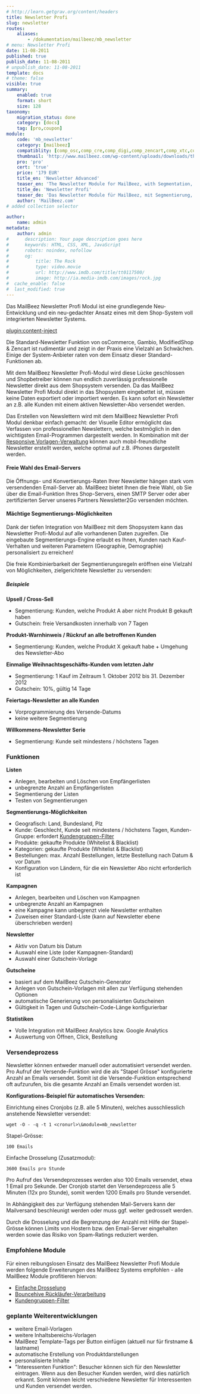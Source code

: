 ```yaml
---
# http://learn.getgrav.org/content/headers
title: Newsletter Profi
slug: newsletter
routes:
    aliases:
        - /dokumentation/mailbeez/mb_newsletter
# menu: Newsletter Profi
date: 11-08-2011
published: true
publish_date: 11-08-2011
# unpublish_date: 11-08-2011
template: docs
# theme: false
visible: true
summary:
    enabled: true
    format: short
    size: 128
taxonomy:
    migration_status: done
    category: [docs]
    tag: [pro,coupon]
module:
    code: 'mb_newsletter'
    category: [mailbeez]
    compatiblity: [comp_osc,comp_cre,comp_digi,comp_zencart,comp_xtc,comp_gambio]
    thumbnail: 'http://www.mailbeez.com/wp-content/uploads/downloads/thumbnails/2011/10/icon_32.png'
    pro: 'pro'
    cert: 'true'
    price: '179 EUR'
    title_en: 'Newsletter Advanced'
    teaser_en: 'The Newsletter Module for MailBeez, with Segmentation, Coupons and more'
    title_de: 'Newsletter Profi'
    teaser_de: 'Das Newsletter Module für MailBeez, mit Segmentierung, Gutscheinen und mehr'
    author: 'MailBeez.com'
# added collection selector

author:
    name: admin
metadata:
    author: admin
#      description: Your page description goes here
#      keywords: HTML, CSS, XML, JavaScript
#      robots: noindex, nofollow
#      og:
#          title: The Rock
#          type: video.movie
#          url: http://www.imdb.com/title/tt0117500/
#          image: http://ia.media-imdb.com/images/rock.jpg
#  cache_enable: false
#  last_modified: true
---
```


Das MailBeez Newsletter Profi Modul ist eine grundlegende Neu-Entwicklung und ein neu-gedachter Ansatz eines mit dem Shop-System voll integrierten Newsletter Systems.

[plugin:content-inject](/content_blocks/pro_responsive_template)

Die Standard-Newsletter Funktion von osCommerce, Gambio, ModifiedShop & Zencart ist rudimentär und zeigt in der Praxis eine Vielzahl an Schwächen. Einige der System-Anbieter raten von dem Einsatz dieser Standard-Funktionen ab.

Mit dem MailBeez Newsletter Profi-Modul wird diese Lücke geschlossen und Shopbetreiber können nun endlich zuverlässig professionelle Newsletter direkt aus dem Shopsystem versenden. Da das MailBeez Newsletter Profi Modul direkt in das Shopsystem eingebettet ist, müssen keine Daten exportiert oder importiert werden. Es kann sofort ein Newsletter an z.B. alle Kunden mit einem aktiven Newsletter-Abo versendet werden.

Das Erstellen von Newslettern wird mit dem MailBeez Newsletter Profi Modul denkbar einfach gemacht: der Visuelle Editor ermöglicht das Verfassen von professionellen Newslettern, welche bestmöglich in den wichtigsten Email-Programmen dargestellt werden. In Kombination mit der [Responsive Vorlagen-Verwaltung](/dokumentation/mailbeez/config_tmplmngr) können auch mobil-freundliche Newsletter erstellt werden, welche optimal auf z.B. iPhones dargestellt werden.


#### Freie Wahl des Email-Servers

Die Öffnungs- und Konvertierungs-Raten Ihrer Newsletter hängen stark vom versendenden Email-Server ab. MailBeez bietet Ihnen die freie Wahl, ob Sie über die Email-Funktion Ihres Shop-Servers, einen SMTP Server oder aber zertifizierten Server unseres Partners Newsletter2Go versenden möchten.

#### Mächtige Segmentierungs-Möglichkeiten

Dank der tiefen Integration von MailBeez mit dem Shopsystem kann das Newsletter Profi-Modul auf alle vorhandenen Daten zugreifen. Die eingebaute Segmentierungs-Engine erlaubt es Ihnen, Kunden nach Kauf-Verhalten und weiteren Parametern (Geographie, Demographie) personalisiert zu erreichen!

Die freie Kombinierbarkeit der Segmentierungsregeln eröffnen eine Vielzahl von Möglichkeiten, zielgerichtete Newsletter zu versenden:

##### Beispiele


**Upsell / Cross-Sell**

- Segmentierung: Kunden, welche Produkt A aber nicht Produkt B gekauft haben
- Gutschein: freie Versandkosten innerhalb von 7 Tagen

**Produkt-Warnhinweis / Rückruf an alle betroffenen Kunden**

- Segmentierung: Kunden, welche Produkt X gekauft habe + Umgehung des Newsletter-Abo



**Einmalige Weihnachtsgeschäfts-Kunden vom letzten Jahr**

- Segmentierung: 1 Kauf im Zeitraum 1. Oktober 2012 bis 31. Dezember 2012
- Gutschein: 10%, gültig 14 Tage

**Feiertags-Newsletter an alle Kunden**

- Vorprogrammierung des Versende-Datums
- keine weitere Segmentierung

**Willkommens-Newsletter Serie**

- Segmentierung: Kunde seit mindestens / höchstens Tagen


### Funktionen

**Listen**

- Anlegen, bearbeiten und Löschen von Empfängerlisten
- unbegrenzte Anzahl an Empfängerlisten
- Segmentierung der Listen
- Testen von Segmentierungen

**Segmentierungs-Möglichkeiten**

- Geografisch: Land, Bundesland, Plz
- Kunde: Geschlecht, Kunde seit mindestens / höchstens Tagen, Kunden-Gruppe: erfordert [Kundengruppen-Filter](/dokumentation/mailbeez/filter_check_group)
- Produkte: gekaufte Produkte (Whitelist & Blacklist)
- Kategorien: gekaufte Produkte (Whitelist & Blacklist)
- Bestellungen: max. Anzahl Bestellungen, letzte Bestellung nach Datum & vor Datum
- Konfiguration von Ländern, für die ein Newsletter Abo nicht erforderlich ist

**Kampagnen**

- Anlegen, bearbeiten und Löschen von Kampagnen
- unbegrenzte Anzahl an Kampagnen
- eine Kampagne kann unbegrenzt viele Newsletter enthalten
- Zuweisen einer Standard-Liste (kann auf Newsletter ebene überschrieben werden)

**Newsletter**

- Aktiv von Datum bis Datum
- Auswahl eine Liste (oder Kampagnen-Standard)
- Auswahl einer Gutschein-Vorlage

**Gutscheine**

- basiert auf dem MailBeez Gutschein-Generator
- Anlegen von Gutschein-Vorlagen mit allen zur Verfügung stehenden Optionen
- automatische Generierung von personalisierten Gutscheinen
- Gültigkeit in Tagen und Gutschein-Code-Länge konfigurierbar

**Statistiken**

- Volle Integration mit MailBeez Analytics bzw. Google Analytics
- Auswertung von Öffnen, Click, Bestellung

### Versendeprozess

Newsletter können entweder manuell oder automatisiert versendet werden. Pro Aufruf der Versende-Funktion wird die als "Stapel Grösse" konfigurierte Anzahl an Emails versendet. Somit ist die Versende-Funktion entsprechend oft aufzurufen, bis die gesamte Anzahl an Emails versendet worden ist.

**Konfigurations-Beispiel für automatisches Versenden:**

Einrichtung eines Cronjobs (z.B. alle 5 Minuten), welches ausschliesslich anstehende Newsletter versendet:

 
    wget -O - -q -t 1 <cronurl>\&module=mb_newsletter


Stapel-Grösse:

 
    100 Emails


Einfache Drosselung (Zusatzmodul):

 
    3600 Emails pro Stunde


Pro Aufruf des Versendeprozesses werden also 100 Emails versendet, etwa 1 Email pro Sekunde. Der Cronjob startet den Versendeprozess alle 5 Minuten (12x pro Stunde), somit werden 1200 Emails pro Stunde versendet.

In Abhängigkeit des zur Verfügung stehenden Mail-Servers kann der Mailversand beschleunigt werden oder muss ggf. weiter gedrosselt werden.

Durch die Drosselung und die Begrenzung der Anzahl mit Hilfe der Stapel-Grösse können Limits von Hostern bzw. den Email-Server eingehalten werden sowie das Risiko von Spam-Ratings reduziert werden.



### Empfohlene Module

Für einen reibungslosen Einsatz des MailBeez Newsletter Profi Module werden folgende Erweiterungen des MailBeez Systems empfohlen - alle MailBeez Module profitieren hiervon:

- [Einfache Drosselung](/dokumentation/mailbeez/filter_do_throttling_simple) 
- [Bouncehive Rückläufer-Verarbeitung](/dokumentation/mailbeez/config_bouncehive_advanced)
- [Kundengruppen-Filter](/dokumentation/mailbeez/filter_check_group)


### geplante Weiterentwicklungen

- weitere Email-Vorlagen
- weitere Inhaltsbereichs-Vorlagen
- MailBeez Template-Tags per Button einfügen (aktuell nur für firstname & lastname)
- automatische Erstellung von Produktdarstellungen
- personalisierte Inhalte
- "Interessenten Funktion": Besucher können sich für den Newsletter eintragen. Wenn aus den Besucher Kunden werden, wird dies natürlich erkannt. Somit können leicht verschiedene Newsletter für Interessenten und Kunden versendet werden.
